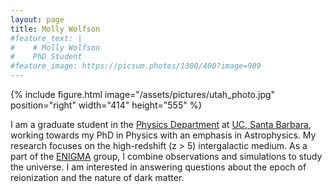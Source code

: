 ```yaml
---
layout: page
title: Molly Wolfson
#feature_text: |
#    # Molly Wolfson
#    PhD Student
#feature_image: https://picsum.photos/1300/400?image=989
---
```


{% include figure.html image="/assets/pictures/utah_photo.jpg" position="right" width="414" height="555" %}

I am a graduate student in the [Physics Department](https://www.physics.ucsb.edu/) at [UC, Santa Barbara](https://www.ucsb.edu/), working towards my PhD in Physics with an emphasis in Astrophysics. 
My research focuses on the high-redshift (z > 5) intergalactic medium. 
As a part of the [ENIGMA](http://enigma.physics.ucsb.edu/) group, I combine observations and simulations to study the universe. 
I am interested in answering questions about the epoch of reionization and the nature of dark matter.  
